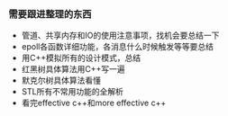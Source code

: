 ### 需要跟进整理的东西

- 管道、共享内存和IO的使用注意事项，找机会要总结一下
- epoll各函数详细功能，各消息什么时候触发等等要总结
- 用C++模拟所有的设计模式，总结
- 红黑树具体算法用C++写一遍
- 默克尔树具体算法看懂
- STL所有不常用功能的全解析
- 看完effective c++和more effective c++
